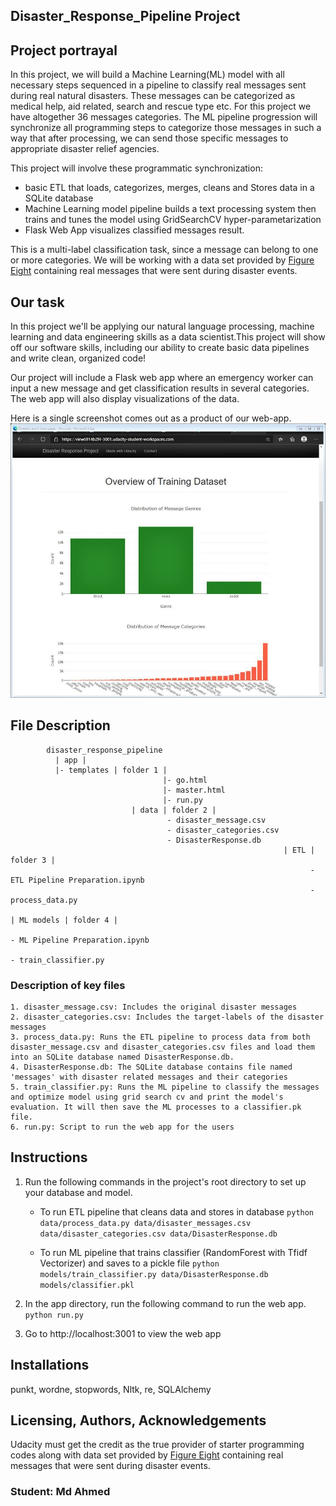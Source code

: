 ## Disaster_Response_Pipeline Project

## Project portrayal
In this project, we will build a Machine Learning(ML) model with all necessary steps sequenced in a pipeline to classify real messages sent during real natural disasters. These messages can be categorized as medical help, aid related, search and rescue type etc. For this project we have altogether 36 messages categories. The ML pipeline progression will synchronize all programming steps to categorize those messages in such a way that after processing, we can send those specific messages to appropriate disaster relief agencies.

This project will involve these programmatic synchronization:
- basic ETL that loads, categorizes, merges, cleans and Stores data in a SQLite database
- Machine Learning model pipeline builds a text processing system then trains and tunes the model using GridSearchCV hyper-parametarization
- Flask Web App visualizes classified messages result.

This is a multi-label classification task, since a message can belong to one or more categories. We will be working with a data set provided by [Figure Eight](https://www.figure-eight.com/) containing real messages that were sent during disaster events.

## Our task
In this project we'll be applying our  natural language processing,  machine learning and data engineering skills as a data scientist.This project will show off our software skills, including our ability to create basic data pipelines and write clean, organized code!

Our project will include a Flask web app where an emergency worker can input a new message and get classification results in several categories. The web app will also display visualizations of the data. 

Here is a single screenshot comes out as a product of our web-app.
![Screenshot of the Web App](App_screenshot.jpg)

## File Description
~~~~~~~
        disaster_response_pipeline
          | app |
          |- templates | folder 1 |
                                  |- go.html
                                  |- master.html
                                  |- run.py
                           | data | folder 2 |
                                   - disaster_message.csv
                                   - disaster_categories.csv
                                   - DisasterResponse.db
                                                             | ETL | folder 3 |
                                                                   - ETL Pipeline Preparation.ipynb
                                                                   - process_data.py
                                                                                      | ML models | folder 4 |
                                                                                                  - ML Pipeline Preparation.ipynb
                                                                                                  - train_classifier.py
~~~~~~~

### Description of key files
~~~~~~~~
1. disaster_message.csv: Includes the original disaster messages
2. disaster_categories.csv: Includes the target-labels of the disaster messages
3. process_data.py: Runs the ETL pipeline to process data from both disaster_message.csv and disaster_categories.csv files and load them into an SQLite database named DisasterResponse.db.
4. DisasterResponse.db: The SQLite database contains file named 'messages' with disaster related messages and their categories
5. train_classifier.py: Runs the ML pipeline to classify the messages and optimize model using grid search cv and print the model's evaluation. It will then save the ML processes to a classifier.pk file.
6. run.py: Script to run the web app for the users
~~~~~~~~~
## Instructions
1. Run the following commands in the project's root directory to set up your database and model.

    - To run ETL pipeline that cleans data and stores in database
        `python data/process_data.py data/disaster_messages.csv data/disaster_categories.csv data/DisasterResponse.db`
        
    - To run ML pipeline that trains classifier (RandomForest with Tfidf Vectorizer) and saves to a pickle file
        `python models/train_classifier.py data/DisasterResponse.db models/classifier.pkl`

2. In the app directory, run the following command to run the web app.
    `python run.py`

3. Go to http://localhost:3001 to view the web app

## Installations
punkt, wordne, stopwords, Nltk, re, SQLAlchemy

## Licensing, Authors, Acknowledgements
Udacity must get the credit as the true provider of starter programming codes along with data set provided by [Figure Eight](https://www.figure-eight.com/) containing real messages that were sent during disaster events.

### Student: Md Ahmed
